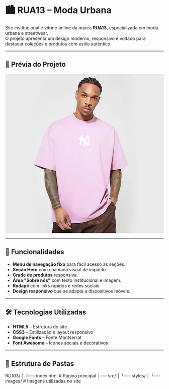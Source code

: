 # 🏙️ RUA13 – Moda Urbana

Site institucional e vitrine online da marca **RUA13**, especializada em moda urbana e streetwear.  
O projeto apresenta um design moderno, responsivo e voltado para destacar coleções e produtos com estilo autêntico.

---

## 📸 Prévia do Projeto
![[Screenshot do site](https://1drv.ms/i/c/2904d8a168a370ad/EWIexSsX6gVHq7ODPLm9X_YBgIU9ZQPIqNoXwjaTYQOnHQ?e=p607Tj)](src/styles/images/camisa%20street.webp)

---

## 🚀 Funcionalidades
- **Menu de navegação fixo** para fácil acesso às seções.
- **Seção Hero** com chamada visual de impacto.
- **Grade de produtos** responsiva.
- **Área "Sobre nós"** com texto institucional e imagem.
- **Rodapé** com links rápidos e redes sociais.
- **Design responsivo** que se adapta a dispositivos móveis.

---

## 🛠️ Tecnologias Utilizadas
- **HTML5** – Estrutura do site
- **CSS3** – Estilização e layout responsivo
- **Google Fonts** – Fonte Montserrat
- **Font Awesome** – Ícones sociais e decorativos

---

## 📂 Estrutura de Pastas
RUA13/
│
├── index.html # Página principal
├── src/
│ └── styles/
│ └── images/ # Imagens utilizadas no site
